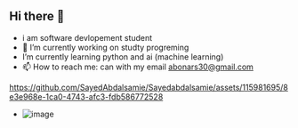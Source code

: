 ## Hi there 👋
- i am  software devlopement student
- 🔭 I’m currently working on studty progreming
-  I’m currently learning python and ai (machine learning)
- 📫 How to reach me:  can with my email
abonars30@gmail.com


https://github.com/SayedAbdalsamie/Sayedabdalsamie/assets/115981695/8e3e968e-1ca0-4743-afc3-fdb586772528


- ![image](https://user-images.githubusercontent.com/115981695/222827259-58f6f33e-4d00-404e-8a37-02237605a447.png)
<!--
#### i am  software devlopement student

Here are some ideas to get you started:

- ####🔭 I’m currently working on studty progreming
- #### I’m currently learning egypt
- 👯 I’m looking to collaborate 
- 🤔 I’m looking for help with ...
- 💬 Ask me about ...
- ####📫 How to reach me: with my email
abonars30@gmail.com
- 😄 Pronouns: ...
- ⚡ Fun fact: ...
--
